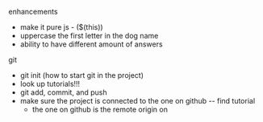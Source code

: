 enhancements

- make it pure js - ($(this))
- uppercase the first letter in the dog name
- ability to have different amount of answers


git
- git init (how to start git in the project)
- look up tutorials!!! 
- git add, commit, and push 
- make sure the project is connected to the one on github -- find tutorial
	- the one on github is the remote origin on